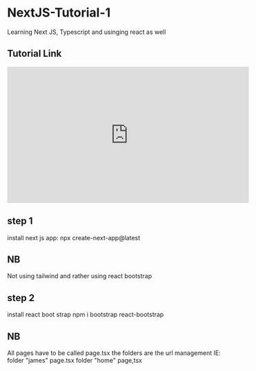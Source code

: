 # NextJS-Tutorial-1
 Learning Next JS, Typescript and usinging react as well

## Tutorial Link
<iframe width="560" height="315" src="https://www.youtube.com/embed/fqfer6xMp2A" title="YouTube video player" frameborder="0" allow="accelerometer; autoplay; clipboard-write; encrypted-media; gyroscope; picture-in-picture; web-share" allowfullscreen></iframe>

## step 1
install next js app:
    npx create-next-app@latest

## NB

Not using tailwind and rather using react bootstrap

## step 2
install react boot strap
    npm i bootstrap react-bootstrap

## NB 
All pages have to be called page.tsx
the folders are the url management 
IE: 
folder "james"
page.tsx
folder "home"
page,tsx